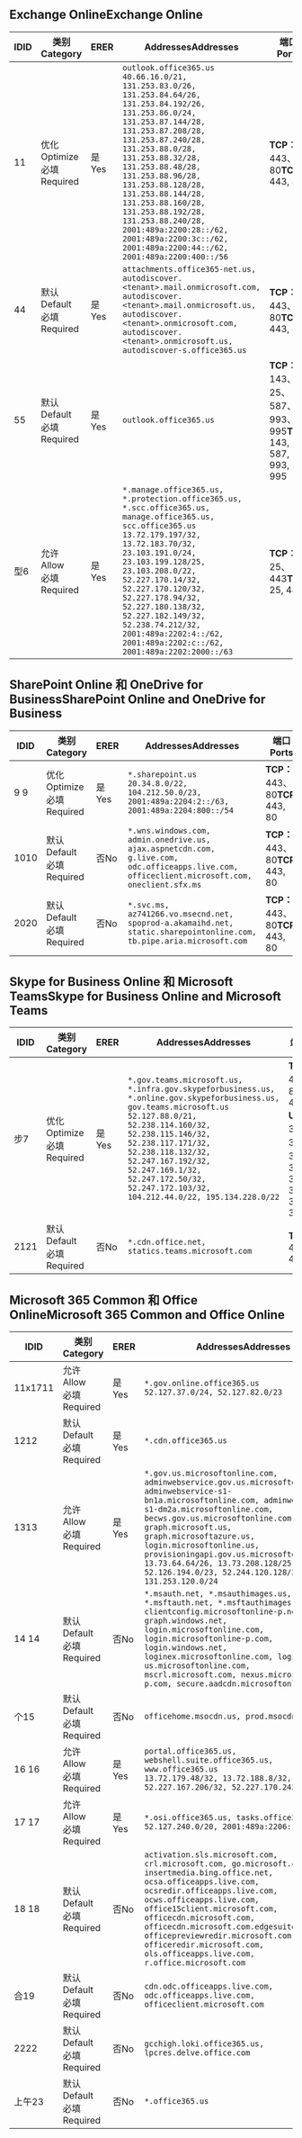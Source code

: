 <!--THIS FILE IS AUTOMATICALLY GENERATED. MANUAL CHANGES WILL BE OVERWRITTEN.-->
<!--Please contact the Office 365 Endpoints team with any questions.-->
<!--USGovGCCHigh endpoints version 2019112700-->
<!--File generated 2019-11-27 11:00:09.9982-->

## <a name="exchange-online"></a><span data-ttu-id="1a4cf-101">Exchange Online</span><span class="sxs-lookup"><span data-stu-id="1a4cf-101">Exchange Online</span></span>

<span data-ttu-id="1a4cf-102">ID</span><span class="sxs-lookup"><span data-stu-id="1a4cf-102">ID</span></span> | <span data-ttu-id="1a4cf-103">类别</span><span class="sxs-lookup"><span data-stu-id="1a4cf-103">Category</span></span> | <span data-ttu-id="1a4cf-104">ER</span><span class="sxs-lookup"><span data-stu-id="1a4cf-104">ER</span></span> | <span data-ttu-id="1a4cf-105">Addresses</span><span class="sxs-lookup"><span data-stu-id="1a4cf-105">Addresses</span></span> | <span data-ttu-id="1a4cf-106">端口</span><span class="sxs-lookup"><span data-stu-id="1a4cf-106">Ports</span></span>
-- | -------------------- | --- | ------------------------------------------------------------------------------------------------------------------------------------------------------------------------------------------------------------------------------------------------------------------------------------------------------------------------------------------------------------------------------------------------------------------------------------------------ | -------------------------------
<span data-ttu-id="1a4cf-107">1</span><span class="sxs-lookup"><span data-stu-id="1a4cf-107">1</span></span> | <span data-ttu-id="1a4cf-108">优化</span><span class="sxs-lookup"><span data-stu-id="1a4cf-108">Optimize</span></span><BR><span data-ttu-id="1a4cf-109">必填</span><span class="sxs-lookup"><span data-stu-id="1a4cf-109">Required</span></span> | <span data-ttu-id="1a4cf-110">是</span><span class="sxs-lookup"><span data-stu-id="1a4cf-110">Yes</span></span> | `outlook.office365.us`<BR>`40.66.16.0/21, 131.253.83.0/26, 131.253.84.64/26, 131.253.84.192/26, 131.253.86.0/24, 131.253.87.144/28, 131.253.87.208/28, 131.253.87.240/28, 131.253.88.0/28, 131.253.88.32/28, 131.253.88.48/28, 131.253.88.96/28, 131.253.88.128/28, 131.253.88.144/28, 131.253.88.160/28, 131.253.88.192/28, 131.253.88.240/28, 2001:489a:2200:28::/62, 2001:489a:2200:3c::/62, 2001:489a:2200:44::/62, 2001:489a:2200:400::/56` | <span data-ttu-id="1a4cf-111">**TCP：** 443、80</span><span class="sxs-lookup"><span data-stu-id="1a4cf-111">**TCP:** 443, 80</span></span>
<span data-ttu-id="1a4cf-112">4</span><span class="sxs-lookup"><span data-stu-id="1a4cf-112">4</span></span> | <span data-ttu-id="1a4cf-113">默认</span><span class="sxs-lookup"><span data-stu-id="1a4cf-113">Default</span></span><BR><span data-ttu-id="1a4cf-114">必填</span><span class="sxs-lookup"><span data-stu-id="1a4cf-114">Required</span></span> | <span data-ttu-id="1a4cf-115">是</span><span class="sxs-lookup"><span data-stu-id="1a4cf-115">Yes</span></span> | `attachments.office365-net.us, autodiscover.<tenant>.mail.onmicrosoft.com, autodiscover.<tenant>.mail.onmicrosoft.us, autodiscover.<tenant>.onmicrosoft.com, autodiscover.<tenant>.onmicrosoft.us, autodiscover-s.office365.us` | <span data-ttu-id="1a4cf-116">**TCP：** 443、80</span><span class="sxs-lookup"><span data-stu-id="1a4cf-116">**TCP:** 443, 80</span></span>
<span data-ttu-id="1a4cf-117">5</span><span class="sxs-lookup"><span data-stu-id="1a4cf-117">5</span></span> | <span data-ttu-id="1a4cf-118">默认</span><span class="sxs-lookup"><span data-stu-id="1a4cf-118">Default</span></span><BR><span data-ttu-id="1a4cf-119">必填</span><span class="sxs-lookup"><span data-stu-id="1a4cf-119">Required</span></span> | <span data-ttu-id="1a4cf-120">是</span><span class="sxs-lookup"><span data-stu-id="1a4cf-120">Yes</span></span> | `outlook.office365.us` | <span data-ttu-id="1a4cf-121">**TCP：** 143、25、587、993、995</span><span class="sxs-lookup"><span data-stu-id="1a4cf-121">**TCP:** 143, 25, 587, 993, 995</span></span>
<span data-ttu-id="1a4cf-122">型</span><span class="sxs-lookup"><span data-stu-id="1a4cf-122">6</span></span> | <span data-ttu-id="1a4cf-123">允许</span><span class="sxs-lookup"><span data-stu-id="1a4cf-123">Allow</span></span><BR><span data-ttu-id="1a4cf-124">必填</span><span class="sxs-lookup"><span data-stu-id="1a4cf-124">Required</span></span> | <span data-ttu-id="1a4cf-125">是</span><span class="sxs-lookup"><span data-stu-id="1a4cf-125">Yes</span></span> | `*.manage.office365.us, *.protection.office365.us, *.scc.office365.us, manage.office365.us, scc.office365.us`<BR>`13.72.179.197/32, 13.72.183.70/32, 23.103.191.0/24, 23.103.199.128/25, 23.103.208.0/22, 52.227.170.14/32, 52.227.170.120/32, 52.227.178.94/32, 52.227.180.138/32, 52.227.182.149/32, 52.238.74.212/32, 2001:489a:2202:4::/62, 2001:489a:2202:c::/62, 2001:489a:2202:2000::/63` | <span data-ttu-id="1a4cf-126">**TCP：** 25、443</span><span class="sxs-lookup"><span data-stu-id="1a4cf-126">**TCP:** 25, 443</span></span>

## <a name="sharepoint-online-and-onedrive-for-business"></a><span data-ttu-id="1a4cf-127">SharePoint Online 和 OneDrive for Business</span><span class="sxs-lookup"><span data-stu-id="1a4cf-127">SharePoint Online and OneDrive for Business</span></span>

<span data-ttu-id="1a4cf-128">ID</span><span class="sxs-lookup"><span data-stu-id="1a4cf-128">ID</span></span> | <span data-ttu-id="1a4cf-129">类别</span><span class="sxs-lookup"><span data-stu-id="1a4cf-129">Category</span></span> | <span data-ttu-id="1a4cf-130">ER</span><span class="sxs-lookup"><span data-stu-id="1a4cf-130">ER</span></span> | <span data-ttu-id="1a4cf-131">Addresses</span><span class="sxs-lookup"><span data-stu-id="1a4cf-131">Addresses</span></span> | <span data-ttu-id="1a4cf-132">端口</span><span class="sxs-lookup"><span data-stu-id="1a4cf-132">Ports</span></span>
-- | -------------------- | --- | --------------------------------------------------------------------------------------------------------------------------------------------- | ----------------
<span data-ttu-id="1a4cf-133">9 </span><span class="sxs-lookup"><span data-stu-id="1a4cf-133">9</span></span> | <span data-ttu-id="1a4cf-134">优化</span><span class="sxs-lookup"><span data-stu-id="1a4cf-134">Optimize</span></span><BR><span data-ttu-id="1a4cf-135">必填</span><span class="sxs-lookup"><span data-stu-id="1a4cf-135">Required</span></span> | <span data-ttu-id="1a4cf-136">是</span><span class="sxs-lookup"><span data-stu-id="1a4cf-136">Yes</span></span> | `*.sharepoint.us`<BR>`20.34.8.0/22, 104.212.50.0/23, 2001:489a:2204:2::/63, 2001:489a:2204:800::/54` | <span data-ttu-id="1a4cf-137">**TCP：** 443、80</span><span class="sxs-lookup"><span data-stu-id="1a4cf-137">**TCP:** 443, 80</span></span>
<span data-ttu-id="1a4cf-138">10</span><span class="sxs-lookup"><span data-stu-id="1a4cf-138">10</span></span> | <span data-ttu-id="1a4cf-139">默认</span><span class="sxs-lookup"><span data-stu-id="1a4cf-139">Default</span></span><BR><span data-ttu-id="1a4cf-140">必填</span><span class="sxs-lookup"><span data-stu-id="1a4cf-140">Required</span></span> | <span data-ttu-id="1a4cf-141">否</span><span class="sxs-lookup"><span data-stu-id="1a4cf-141">No</span></span> | `*.wns.windows.com, admin.onedrive.us, ajax.aspnetcdn.com, g.live.com, odc.officeapps.live.com, officeclient.microsoft.com, oneclient.sfx.ms` | <span data-ttu-id="1a4cf-142">**TCP：** 443、80</span><span class="sxs-lookup"><span data-stu-id="1a4cf-142">**TCP:** 443, 80</span></span>
<span data-ttu-id="1a4cf-143">20</span><span class="sxs-lookup"><span data-stu-id="1a4cf-143">20</span></span> | <span data-ttu-id="1a4cf-144">默认</span><span class="sxs-lookup"><span data-stu-id="1a4cf-144">Default</span></span><BR><span data-ttu-id="1a4cf-145">必填</span><span class="sxs-lookup"><span data-stu-id="1a4cf-145">Required</span></span> | <span data-ttu-id="1a4cf-146">否</span><span class="sxs-lookup"><span data-stu-id="1a4cf-146">No</span></span> | `*.svc.ms, az741266.vo.msecnd.net, spoprod-a.akamaihd.net, static.sharepointonline.com, tb.pipe.aria.microsoft.com` | <span data-ttu-id="1a4cf-147">**TCP：** 443、80</span><span class="sxs-lookup"><span data-stu-id="1a4cf-147">**TCP:** 443, 80</span></span>

## <a name="skype-for-business-online-and-microsoft-teams"></a><span data-ttu-id="1a4cf-148">Skype for Business Online 和 Microsoft Teams</span><span class="sxs-lookup"><span data-stu-id="1a4cf-148">Skype for Business Online and Microsoft Teams</span></span>

<span data-ttu-id="1a4cf-149">ID</span><span class="sxs-lookup"><span data-stu-id="1a4cf-149">ID</span></span> | <span data-ttu-id="1a4cf-150">类别</span><span class="sxs-lookup"><span data-stu-id="1a4cf-150">Category</span></span> | <span data-ttu-id="1a4cf-151">ER</span><span class="sxs-lookup"><span data-stu-id="1a4cf-151">ER</span></span> | <span data-ttu-id="1a4cf-152">Addresses</span><span class="sxs-lookup"><span data-stu-id="1a4cf-152">Addresses</span></span> | <span data-ttu-id="1a4cf-153">端口</span><span class="sxs-lookup"><span data-stu-id="1a4cf-153">Ports</span></span>
-- | -------------------- | --- | --------------------------------------------------------------------------------------------------------------------------------------------------------------------------------------------------------------------------------------------------------------------------------------------------------------------------------- | ---------------------------------------------------
<span data-ttu-id="1a4cf-154">步</span><span class="sxs-lookup"><span data-stu-id="1a4cf-154">7</span></span> | <span data-ttu-id="1a4cf-155">优化</span><span class="sxs-lookup"><span data-stu-id="1a4cf-155">Optimize</span></span><BR><span data-ttu-id="1a4cf-156">必填</span><span class="sxs-lookup"><span data-stu-id="1a4cf-156">Required</span></span> | <span data-ttu-id="1a4cf-157">是</span><span class="sxs-lookup"><span data-stu-id="1a4cf-157">Yes</span></span> | `*.gov.teams.microsoft.us, *.infra.gov.skypeforbusiness.us, *.online.gov.skypeforbusiness.us, gov.teams.microsoft.us`<BR>`52.127.88.0/21, 52.238.114.160/32, 52.238.115.146/32, 52.238.117.171/32, 52.238.118.132/32, 52.247.167.192/32, 52.247.169.1/32, 52.247.172.50/32, 52.247.172.103/32, 104.212.44.0/22, 195.134.228.0/22` | <span data-ttu-id="1a4cf-158">**TCP：** 443、80</span><span class="sxs-lookup"><span data-stu-id="1a4cf-158">**TCP:** 443, 80</span></span><BR><span data-ttu-id="1a4cf-159">**UDP：** 3478、3479、3480、3481</span><span class="sxs-lookup"><span data-stu-id="1a4cf-159">**UDP:** 3478, 3479, 3480, 3481</span></span>
<span data-ttu-id="1a4cf-160"> 21</span><span class="sxs-lookup"><span data-stu-id="1a4cf-160">21</span></span> | <span data-ttu-id="1a4cf-161">默认</span><span class="sxs-lookup"><span data-stu-id="1a4cf-161">Default</span></span><BR><span data-ttu-id="1a4cf-162">必填</span><span class="sxs-lookup"><span data-stu-id="1a4cf-162">Required</span></span> | <span data-ttu-id="1a4cf-163">否</span><span class="sxs-lookup"><span data-stu-id="1a4cf-163">No</span></span> | `*.cdn.office.net, statics.teams.microsoft.com` | <span data-ttu-id="1a4cf-164">**TCP：** 443</span><span class="sxs-lookup"><span data-stu-id="1a4cf-164">**TCP:** 443</span></span>

## <a name="microsoft-365-common-and-office-online"></a><span data-ttu-id="1a4cf-165">Microsoft 365 Common 和 Office Online</span><span class="sxs-lookup"><span data-stu-id="1a4cf-165">Microsoft 365 Common and Office Online</span></span>

<span data-ttu-id="1a4cf-166">ID</span><span class="sxs-lookup"><span data-stu-id="1a4cf-166">ID</span></span> | <span data-ttu-id="1a4cf-167">类别</span><span class="sxs-lookup"><span data-stu-id="1a4cf-167">Category</span></span> | <span data-ttu-id="1a4cf-168">ER</span><span class="sxs-lookup"><span data-stu-id="1a4cf-168">ER</span></span> | <span data-ttu-id="1a4cf-169">Addresses</span><span class="sxs-lookup"><span data-stu-id="1a4cf-169">Addresses</span></span> | <span data-ttu-id="1a4cf-170">端口</span><span class="sxs-lookup"><span data-stu-id="1a4cf-170">Ports</span></span>
-- | ------------------- | --- | --------------------------------------------------------------------------------------------------------------------------------------------------------------------------------------------------------------------------------------------------------------------------------------------------------------------------------------------------------------------------------------------------------------------- | ----------------
<span data-ttu-id="1a4cf-171">11x17</span><span class="sxs-lookup"><span data-stu-id="1a4cf-171">11</span></span> | <span data-ttu-id="1a4cf-172">允许</span><span class="sxs-lookup"><span data-stu-id="1a4cf-172">Allow</span></span><BR><span data-ttu-id="1a4cf-173">必填</span><span class="sxs-lookup"><span data-stu-id="1a4cf-173">Required</span></span> | <span data-ttu-id="1a4cf-174">是</span><span class="sxs-lookup"><span data-stu-id="1a4cf-174">Yes</span></span> | `*.gov.online.office365.us`<BR>`52.127.37.0/24, 52.127.82.0/23` | <span data-ttu-id="1a4cf-175">**TCP：** 443</span><span class="sxs-lookup"><span data-stu-id="1a4cf-175">**TCP:** 443</span></span>
<span data-ttu-id="1a4cf-176">12</span><span class="sxs-lookup"><span data-stu-id="1a4cf-176">12</span></span> | <span data-ttu-id="1a4cf-177">默认</span><span class="sxs-lookup"><span data-stu-id="1a4cf-177">Default</span></span><BR><span data-ttu-id="1a4cf-178">必填</span><span class="sxs-lookup"><span data-stu-id="1a4cf-178">Required</span></span> | <span data-ttu-id="1a4cf-179">是</span><span class="sxs-lookup"><span data-stu-id="1a4cf-179">Yes</span></span> | `*.cdn.office365.us` | <span data-ttu-id="1a4cf-180">**TCP：** 443</span><span class="sxs-lookup"><span data-stu-id="1a4cf-180">**TCP:** 443</span></span>
<span data-ttu-id="1a4cf-181">13</span><span class="sxs-lookup"><span data-stu-id="1a4cf-181">13</span></span> | <span data-ttu-id="1a4cf-182">允许</span><span class="sxs-lookup"><span data-stu-id="1a4cf-182">Allow</span></span><BR><span data-ttu-id="1a4cf-183">必填</span><span class="sxs-lookup"><span data-stu-id="1a4cf-183">Required</span></span> | <span data-ttu-id="1a4cf-184">是</span><span class="sxs-lookup"><span data-stu-id="1a4cf-184">Yes</span></span> | `*.gov.us.microsoftonline.com, adminwebservice.gov.us.microsoftonline.com, adminwebservice-s1-bn1a.microsoftonline.com, adminwebservice-s1-dm2a.microsoftonline.com, becws.gov.us.microsoftonline.com, graph.microsoft.us, graph.microsoftazure.us, login.microsoftonline.us, provisioningapi.gov.us.microsoftonline.com`<BR>`13.73.64.64/26, 13.73.208.128/25, 52.126.194.0/23, 52.244.120.128/25, 131.253.120.0/24` | <span data-ttu-id="1a4cf-185">**TCP：** 443</span><span class="sxs-lookup"><span data-stu-id="1a4cf-185">**TCP:** 443</span></span>
<span data-ttu-id="1a4cf-186">14 </span><span class="sxs-lookup"><span data-stu-id="1a4cf-186">14</span></span> | <span data-ttu-id="1a4cf-187">默认</span><span class="sxs-lookup"><span data-stu-id="1a4cf-187">Default</span></span><BR><span data-ttu-id="1a4cf-188">必填</span><span class="sxs-lookup"><span data-stu-id="1a4cf-188">Required</span></span> | <span data-ttu-id="1a4cf-189">否</span><span class="sxs-lookup"><span data-stu-id="1a4cf-189">No</span></span> | `*.msauth.net, *.msauthimages.us, *.msftauth.net, *.msftauthimages.us, clientconfig.microsoftonline-p.net, graph.windows.net, login.microsoftonline.com, login.microsoftonline-p.com, login.windows.net, loginex.microsoftonline.com, login-us.microsoftonline.com, mscrl.microsoft.com, nexus.microsoftonline-p.com, secure.aadcdn.microsoftonline-p.com` | <span data-ttu-id="1a4cf-190">**TCP：** 443</span><span class="sxs-lookup"><span data-stu-id="1a4cf-190">**TCP:** 443</span></span>
<span data-ttu-id="1a4cf-191">个</span><span class="sxs-lookup"><span data-stu-id="1a4cf-191">15</span></span> | <span data-ttu-id="1a4cf-192">默认</span><span class="sxs-lookup"><span data-stu-id="1a4cf-192">Default</span></span><BR><span data-ttu-id="1a4cf-193">必填</span><span class="sxs-lookup"><span data-stu-id="1a4cf-193">Required</span></span> | <span data-ttu-id="1a4cf-194">否</span><span class="sxs-lookup"><span data-stu-id="1a4cf-194">No</span></span> | `officehome.msocdn.us, prod.msocdn.us` | <span data-ttu-id="1a4cf-195">**TCP：** 443、80</span><span class="sxs-lookup"><span data-stu-id="1a4cf-195">**TCP:** 443, 80</span></span>
<span data-ttu-id="1a4cf-196">16 </span><span class="sxs-lookup"><span data-stu-id="1a4cf-196">16</span></span> | <span data-ttu-id="1a4cf-197">允许</span><span class="sxs-lookup"><span data-stu-id="1a4cf-197">Allow</span></span><BR><span data-ttu-id="1a4cf-198">必填</span><span class="sxs-lookup"><span data-stu-id="1a4cf-198">Required</span></span> | <span data-ttu-id="1a4cf-199">是</span><span class="sxs-lookup"><span data-stu-id="1a4cf-199">Yes</span></span> | `portal.office365.us, webshell.suite.office365.us, www.office365.us`<BR>`13.72.179.48/32, 13.72.188.8/32, 52.227.167.206/32, 52.227.170.242/32` | <span data-ttu-id="1a4cf-200">**TCP：** 443、80</span><span class="sxs-lookup"><span data-stu-id="1a4cf-200">**TCP:** 443, 80</span></span>
<span data-ttu-id="1a4cf-201">17 </span><span class="sxs-lookup"><span data-stu-id="1a4cf-201">17</span></span> | <span data-ttu-id="1a4cf-202">允许</span><span class="sxs-lookup"><span data-stu-id="1a4cf-202">Allow</span></span><BR><span data-ttu-id="1a4cf-203">必填</span><span class="sxs-lookup"><span data-stu-id="1a4cf-203">Required</span></span> | <span data-ttu-id="1a4cf-204">是</span><span class="sxs-lookup"><span data-stu-id="1a4cf-204">Yes</span></span> | `*.osi.office365.us, tasks.office365.us`<BR>`52.127.240.0/20, 2001:489a:2206::/48` | <span data-ttu-id="1a4cf-205">**TCP：** 443</span><span class="sxs-lookup"><span data-stu-id="1a4cf-205">**TCP:** 443</span></span>
<span data-ttu-id="1a4cf-206">18 </span><span class="sxs-lookup"><span data-stu-id="1a4cf-206">18</span></span> | <span data-ttu-id="1a4cf-207">默认</span><span class="sxs-lookup"><span data-stu-id="1a4cf-207">Default</span></span><BR><span data-ttu-id="1a4cf-208">必填</span><span class="sxs-lookup"><span data-stu-id="1a4cf-208">Required</span></span> | <span data-ttu-id="1a4cf-209">否</span><span class="sxs-lookup"><span data-stu-id="1a4cf-209">No</span></span> | `activation.sls.microsoft.com, crl.microsoft.com, go.microsoft.com, insertmedia.bing.office.net, ocsa.officeapps.live.com, ocsredir.officeapps.live.com, ocws.officeapps.live.com, office15client.microsoft.com, officecdn.microsoft.com, officecdn.microsoft.com.edgesuite.net, officepreviewredir.microsoft.com, officeredir.microsoft.com, ols.officeapps.live.com, r.office.microsoft.com` | <span data-ttu-id="1a4cf-210">**TCP：** 443、80</span><span class="sxs-lookup"><span data-stu-id="1a4cf-210">**TCP:** 443, 80</span></span>
<span data-ttu-id="1a4cf-211">合</span><span class="sxs-lookup"><span data-stu-id="1a4cf-211">19</span></span> | <span data-ttu-id="1a4cf-212">默认</span><span class="sxs-lookup"><span data-stu-id="1a4cf-212">Default</span></span><BR><span data-ttu-id="1a4cf-213">必填</span><span class="sxs-lookup"><span data-stu-id="1a4cf-213">Required</span></span> | <span data-ttu-id="1a4cf-214">否</span><span class="sxs-lookup"><span data-stu-id="1a4cf-214">No</span></span> | `cdn.odc.officeapps.live.com, odc.officeapps.live.com, officeclient.microsoft.com` | <span data-ttu-id="1a4cf-215">**TCP：** 443、80</span><span class="sxs-lookup"><span data-stu-id="1a4cf-215">**TCP:** 443, 80</span></span>
<span data-ttu-id="1a4cf-216">22</span><span class="sxs-lookup"><span data-stu-id="1a4cf-216">22</span></span> | <span data-ttu-id="1a4cf-217">默认</span><span class="sxs-lookup"><span data-stu-id="1a4cf-217">Default</span></span><BR><span data-ttu-id="1a4cf-218">必填</span><span class="sxs-lookup"><span data-stu-id="1a4cf-218">Required</span></span> | <span data-ttu-id="1a4cf-219">否</span><span class="sxs-lookup"><span data-stu-id="1a4cf-219">No</span></span> | `gcchigh.loki.office365.us, lpcres.delve.office.com` | <span data-ttu-id="1a4cf-220">**TCP：** 443</span><span class="sxs-lookup"><span data-stu-id="1a4cf-220">**TCP:** 443</span></span>
<span data-ttu-id="1a4cf-221">上午</span><span class="sxs-lookup"><span data-stu-id="1a4cf-221">23</span></span> | <span data-ttu-id="1a4cf-222">默认</span><span class="sxs-lookup"><span data-stu-id="1a4cf-222">Default</span></span><BR><span data-ttu-id="1a4cf-223">必填</span><span class="sxs-lookup"><span data-stu-id="1a4cf-223">Required</span></span> | <span data-ttu-id="1a4cf-224">否</span><span class="sxs-lookup"><span data-stu-id="1a4cf-224">No</span></span> | `*.office365.us` | <span data-ttu-id="1a4cf-225">**TCP：** 443、80</span><span class="sxs-lookup"><span data-stu-id="1a4cf-225">**TCP:** 443, 80</span></span>
